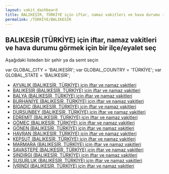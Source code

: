 ```yaml
---
layout: vakit_dashboard
title: BALIKESİR, TÜRKİYE için iftar, namaz vakitleri ve hava durumu - ilçe/eyalet seç
permalink: /TÜRKİYE/BALIKESİR
---
```


## BALIKESİR (TÜRKİYE) için iftar, namaz vakitleri ve hava durumu  görmek için bir ilçe/eyalet seç

Aşağıdaki listeden bir şehir ya da semt seçin



  var GLOBAL_CITY = 'BALIKESİR';
  var GLOBAL_COUNTRY = 'TÜRKİYE';
  var GLOBAL_STATE = 'BALIKESİR';
* [AYVALIK (BALIKESİR, TÜRKİYE) için iftar ve namaz vakitleri](/TÜRKİYE/BALIKESİR/AYVALIK)
* [BALIKESİR (BALIKESİR, TÜRKİYE) için iftar ve namaz vakitleri](/TÜRKİYE/BALIKESİR/BALIKESİR)
* [BALYA (BALIKESİR, TÜRKİYE) için iftar ve namaz vakitleri](/TÜRKİYE/BALIKESİR/BALYA)
* [BURHANİYE (BALIKESİR, TÜRKİYE) için iftar ve namaz vakitleri](/TÜRKİYE/BALIKESİR/BURHANİYE)
* [BİGADİÇ (BALIKESİR, TÜRKİYE) için iftar ve namaz vakitleri](/TÜRKİYE/BALIKESİR/BİGADİÇ)
* [DURSUNBEY (BALIKESİR, TÜRKİYE) için iftar ve namaz vakitleri](/TÜRKİYE/BALIKESİR/DURSUNBEY)
* [EDREMİT (BALIKESİR, TÜRKİYE) için iftar ve namaz vakitleri](/TÜRKİYE/BALIKESİR/EDREMİT)
* [GÖMEÇ (BALIKESİR, TÜRKİYE) için iftar ve namaz vakitleri](/TÜRKİYE/BALIKESİR/GÖMEÇ)
* [GÖNEN (BALIKESİR, TÜRKİYE) için iftar ve namaz vakitleri](/TÜRKİYE/BALIKESİR/GÖNEN)
* [HAVRAN (BALIKESİR, TÜRKİYE) için iftar ve namaz vakitleri](/TÜRKİYE/BALIKESİR/HAVRAN)
* [KEPSUT (BALIKESİR, TÜRKİYE) için iftar ve namaz vakitleri](/TÜRKİYE/BALIKESİR/KEPSUT)
* [MARMARA (BALIKESİR, TÜRKİYE) için iftar ve namaz vakitleri](/TÜRKİYE/BALIKESİR/MARMARA)
* [SAVAŞTEPE (BALIKESİR, TÜRKİYE) için iftar ve namaz vakitleri](/TÜRKİYE/BALIKESİR/SAVAŞTEPE)
* [SINDIRGI (BALIKESİR, TÜRKİYE) için iftar ve namaz vakitleri](/TÜRKİYE/BALIKESİR/SINDIRGI)
* [SUSURLUK (BALIKESİR, TÜRKİYE) için iftar ve namaz vakitleri](/TÜRKİYE/BALIKESİR/SUSURLUK)
* [İVRİNDİ (BALIKESİR, TÜRKİYE) için iftar ve namaz vakitleri](/TÜRKİYE/BALIKESİR/İVRİNDİ)
</script>
<script type="text/javascript">